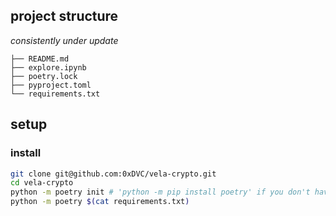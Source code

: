 
## project structure
_consistently under update_
```
├── README.md
├── explore.ipynb
├── poetry.lock
├── pyproject.toml
└── requirements.txt
```

## setup
### install
```bash
git clone git@github.com:0xDVC/vela-crypto.git
cd vela-crypto
python -m poetry init # 'python -m pip install poetry' if you don't have it
python -m poetry $(cat requirements.txt) 
```